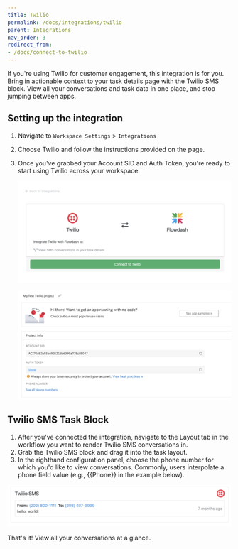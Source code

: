 ```yaml
---
title: Twilio
permalink: /docs/integrations/twilio
parent: Integrations
nav_order: 3
redirect_from:
- /docs/connect-to-twilio
---
```

If you're using Twilio for customer engagement, this integration is for you. Bring in actionable context to your task
details page with the Twilio SMS block. View all your conversations and task data in one place, and stop jumping between
apps.

## Setting up the integration

1. Navigate to `Workspace Settings` > `Integrations`
2. Choose Twilio and follow the instructions provided on the page.
3. Once you've grabbed your Account SID and Auth Token, you're ready to start using Twilio across your workspace.
   
   ![](/assets/images/84ab2b7-Screen_Shot_2021-12-28_at_10.04.39_AM.png)

   ![](/assets/images/ced4057-Screen_Shot_2021-12-28_at_10.05.07_AM.png)

## Twilio SMS Task Block

1. After you've connected the integration, navigate to the Layout tab in the workflow you want to render Twilio SMS
   conversations in.
2. Grab the Twilio SMS block and drag it into the task layout.
3. In the righthand configuration panel, choose the phone number for which you'd like to view conversations. Commonly,
   users interpolate a phone field value (e.g., {{Phone}} in the example below).

![](/assets/images/eb55cfe-Screen_Shot_2021-12-28_at_10.08.07_AM.png)

That's it!
View all your conversations at a glance.
